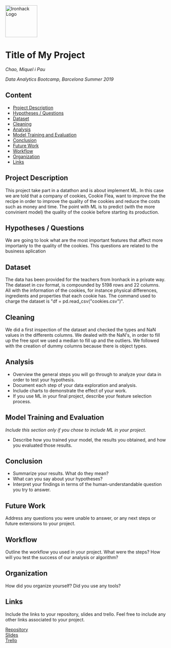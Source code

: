 <img src="https://bit.ly/2VnXWr2" alt="Ironhack Logo" width="100"/>

# Title of My Project
*Chao, Miquel i Pau*

*Data Analytics Bootcamp, Barcelona Summer 2019*

## Content
- [Project Description](#project-description)
- [Hypotheses / Questions](#hypotheses-/-questions)
- [Dataset](#dataset)
- [Cleaning](#cleaning)
- [Analysis](#analysis)
- [Model Training and Evaluation](#model-training-and-evaluation)
- [Conclusion](#conclusion)
- [Future Work](#future-work)
- [Workflow](#workflow)
- [Organization](#organization)
- [Links](#links)

<a name="project-description"></a>

## Project Description
This project take part in a datathon and is about implement ML. In this case we are told that a company of cookies, Cookie Flea, want to improve the the recipe in order to improve the quality of the cookies and reduce the costs such as money and time.
The point with ML is to predict (with the more convinient model) the quality of the cookie before starting its production.

<a name="hypotheses-/-questions"></a>

## Hypotheses / Questions
We are going to look what are the most important features that affect more importanly to the quality of the cookies. This questions are related to the business aplication


<a name="dataset"></a>

## Dataset
The data has been provided for the teachers from Ironhack in a private way. The dataset in csv format, is compounded by 5198 rows and 22 columns. All with the information of the cookies, for instance physical differences, ingredients and properties that each cookie has. The command used to charge the dataset is "df = pd.read_csv("cookies.csv")".

<a name="cleaning"></a>

## Cleaning
We did a first inspection of the dataset and checked the types and NaN values in the differents columns. We dealed with the NaN's, in order to fill up the free spot we used a median to fill up and the outliers. We followed with the creation of dummy columns because there is object types.

<a name="analysis"></a>

## Analysis
* Overview the general steps you will go through to analyze your data in order to test your hypothesis.
* Document each step of your data exploration and analysis.
* Include charts to demonstrate the effect of your work. 
* If you use ML in your final project, describe your feature selection process.

<a name="model-training-and-evaluation"></a>

## Model Training and Evaluation
*Include this section only if you chose to include ML in your project.*
* Describe how you trained your model, the results you obtained, and how you evaluated those results.

<a name="conclusion"></a>

## Conclusion
* Summarize your results. What do they mean?
* What can you say about your hypotheses?
* Interpret your findings in terms of the human-understandable question you try to answer.

<a name="future-work"></a>

## Future Work
Address any questions you were unable to answer, or any next steps or future extensions to your project.

<a name="workflow"></a>

## Workflow
Outline the workflow you used in your project. What were the steps?
How will you test the success of our analysis or algorithm?

<a name="organization"></a>

## Organization
How did you organize yourself? Did you use any tools?

<a name="links"></a>

## Links
Include the links to your repository, slides and trello. Feel free to include any other links associated to your project. 

[Repository](https://github.com/)  
[Slides](https://slides.com/)  
[Trello](https://trello.com/en)  
